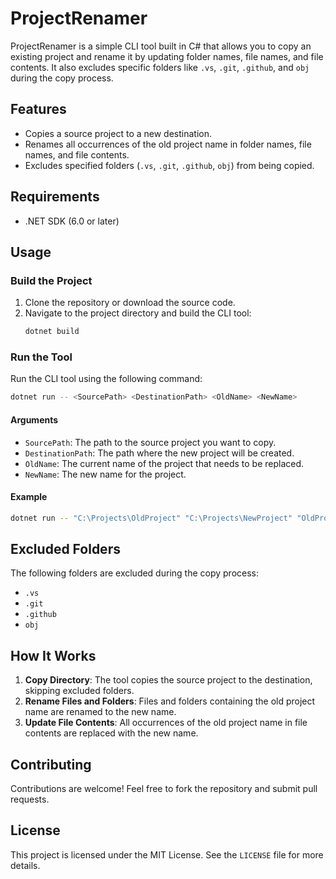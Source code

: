 # ProjectRenamer

ProjectRenamer is a simple CLI tool built in C# that allows you to copy an existing project and rename it by updating folder names, file names, and file contents. It also excludes specific folders like `.vs`, `.git`, `.github`, and `obj` during the copy process.

## Features
- Copies a source project to a new destination.
- Renames all occurrences of the old project name in folder names, file names, and file contents.
- Excludes specified folders (`.vs`, `.git`, `.github`, `obj`) from being copied.

## Requirements
- .NET SDK (6.0 or later)

## Usage

### Build the Project
1. Clone the repository or download the source code.
2. Navigate to the project directory and build the CLI tool:
   ```bash
   dotnet build
   ```

### Run the Tool
Run the CLI tool using the following command:

```bash
dotnet run -- <SourcePath> <DestinationPath> <OldName> <NewName>
```

#### Arguments
- `SourcePath`: The path to the source project you want to copy.
- `DestinationPath`: The path where the new project will be created.
- `OldName`: The current name of the project that needs to be replaced.
- `NewName`: The new name for the project.

#### Example
```bash
dotnet run -- "C:\Projects\OldProject" "C:\Projects\NewProject" "OldProject" "NewProject"
```

## Excluded Folders
The following folders are excluded during the copy process:
- `.vs`
- `.git`
- `.github`
- `obj`

## How It Works
1. **Copy Directory**: The tool copies the source project to the destination, skipping excluded folders.
2. **Rename Files and Folders**: Files and folders containing the old project name are renamed to the new name.
3. **Update File Contents**: All occurrences of the old project name in file contents are replaced with the new name.

## Contributing
Contributions are welcome! Feel free to fork the repository and submit pull requests.

## License
This project is licensed under the MIT License. See the `LICENSE` file for more details.

